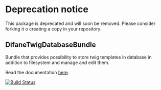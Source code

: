 # Deprecation notice

This package is deprecated and will soon be removed. Please consider forking it o creating a copy in your repository.

## DifaneTwigDatabaseBundle

Bundle that provides possibility to store twig templates in database in addition to filesystem and manage and edit them.

Read the documentation [here](http://difanetwigdatabasebundle.readthedocs.org/en/latest/index.html).

[![Build Status](https://secure.travis-ci.org/Difane/DifaneTwigDatabaseBundle.png?branch=master)](http://travis-ci.org/Difane/DifaneTwigDatabaseBundle)
